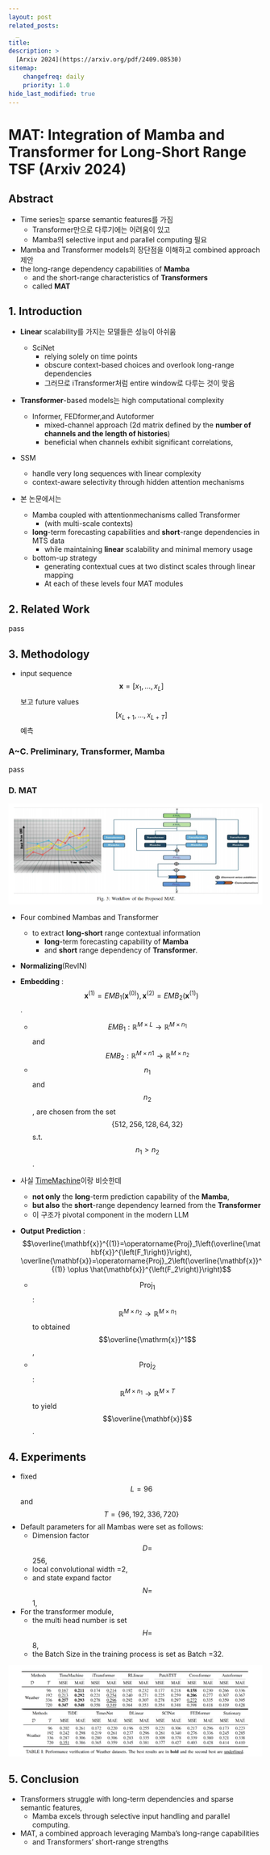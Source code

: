 ```yaml
---
layout: post
related_posts:
  _
title: 
description: >
  [Arxiv 2024](https://arxiv.org/pdf/2409.08530)
sitemap:
    changefreq: daily
    priority: 1.0
hide_last_modified: true
---
```


# MAT: Integration of Mamba and Transformer for Long-Short Range TSF (Arxiv 2024)

## Abstract

- Time series는 sparse semantic features를 가짐
  - Transformer만으로 다루기에는 어려움이 있고
  - Mamba의 selective input and parallel computing 필요
- Mamba and Transformer models의 장단점을 이해하고 combined approach 제안
- the long-range dependency capabilities of **Mamba**
  - and the short-range characteristics of **Transformers**
  - called **MAT**

## 1. Introduction

- **Linear** scalability를 가지는 모델들은 성능이 아쉬움
  - SciNet
    - relying solely on time points
    - obscure context-based choices and overlook long-range dependencies
    - 그러므로 iTransformer처럼 entire window로 다루는 것이 맞음
- **Transformer**-based models는 high computational complexity
  - Informer, FEDformer,and Autoformer
    - mixed-channel approach (2d matrix defined by the **number of channels and the length of histories**)
    - beneficial when channels exhibit significant correlations,
- SSM
  - handle very long sequences with linear complexity
  - context-aware selectivity through hidden attention mechanisms

- 본 논문에서는
  - Mamba coupled with attentionmechanisms called Transformer
    - (with multi-scale contexts)
  - **long**-term forecasting capabilities and **short**-range dependencies in MTS data
    - while maintaining **linear** scalability and minimal memory usage
  - bottom-up strategy
    - generating contextual cues at two distinct scales through linear mapping
    - At each of these levels four MAT modules

## 2. Related Work

pass

## 3. Methodology

- input sequence $$\mathbf{x}=\left[x_1, \ldots, x_L\right]$$ 보고 future values $$\left[x_{L+1}, \ldots, x_{L+T}\right]$$ 예측

### A~C. Preliminary, Transformer, Mamba

pass

### D. MAT

![그림1](/assets/img/Mamba/MAT/fig3.png)

- Four combined Mambas and Transformer
  - to extract **long-short** range contextual information
    - **long**-term forecasting capability of **Mamba**
    - and **short** range dependency of **Transformer**.

- **Normalizing**(RevIN)
- **Embedding** : $$\mathbf{x}^{(1)}=E M B_1\left(\mathbf{x}^{(0)}\right), \mathbf{x}^{(2)}=E M B_2\left(\mathbf{x}^{(1)}\right)$$.
  - $$E M B_1: \mathbb{R}^{M \times L} \rightarrow \mathbb{R}^{M \times n_1}$$ and $$E M B_2: \mathbb{R}^{M \times n 1} \rightarrow \mathbb{R}^{M \times n_2}$$
  - $$n_1$$ and $$n_2$$, are chosen from the set $$\{512,256,128,64,32\}$$ s.t. $$n_1>n_2$$.
- 사실 [TimeMachine](https://lpppj.github.io/Mamba/2024-10-29-timemachine)이랑 비슷한데
  - **not only** the **long**-term prediction capability of the **Mamba**,
  - **but also** the **short**-range dependency learned from the **Transformer**
  - 이 구조가 pivotal component in the modern LLM
- **Output Prediction** : $$\overline{\mathbf{x}}^{(1)}=\operatorname{Proj}_1\left(\overline{\mathbf{x}}^{\left(F_1\right)}\right), \overline{\mathbf{x}}=\operatorname{Proj}_2\left(\overline{\mathbf{x}}^{(1)} \oplus \hat{\mathbf{x}}^{\left(F_2\right)}\right)$$
  - $$\text{Proj}_1$$:  $$\mathbb{R}^{M \times n_2} \rightarrow \mathbb{R}^{M \times n_1}$$ to obtained $$\overline{\mathrm{x}}^1$$,
  - $$\mathrm{Proj}_2$$:  $$\mathbb{R}^{M \times n_1} \rightarrow \mathbb{R}^{M \times T}$$ to yield $$\overline{\mathbf{x}}$$.

## 4. Experiments

- fixed $$L=96$$ and $$T=\{96,192,336,720\}$$
- Default parameters for all Mambas were set as follows:
  - Dimension factor $$D=$$ 256,
  - local convolutional width =2,
  - and state expand factor $$N=$$ 1,
- For the transformer module,
  - the multi head number is set $$H=$$ 8,
  - the Batch Size in the training process is set as Batch =32.

![그림1](/assets/img/Mamba/MAT/table1.png)


## 5. Conclusion

- Transformers struggle with long-term dependencies and sparse semantic features,
  - Mamba excels through selective input handling and parallel computing.
- MAT, a combined approach leveraging Mamba’s long-range capabilities
  - and Transformers’ short-range strengths